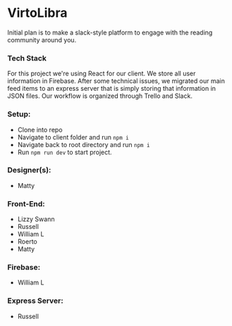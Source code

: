 # VirtoLibra

Initial plan is to make a slack-style platform to engage with the reading community around you.

### Tech Stack

For this project we're using React for our client.
We store all user information in Firebase.
After some technical issues, we migrated our main feed items to an express server that is simply storing that information in JSON files.
Our workflow is organized through Trello and Slack.

### Setup:

- Clone into repo
- Navigate to client folder and run `npm i`
- Navigate back to root directory and run `npm i`
- Run `npm run dev` to start project.

### Designer(s):

- Matty

### Front-End:

- Lizzy Swann
- Russell
- William L
- Roerto
- Matty

### Firebase:

- William L

### Express Server:

- Russell
